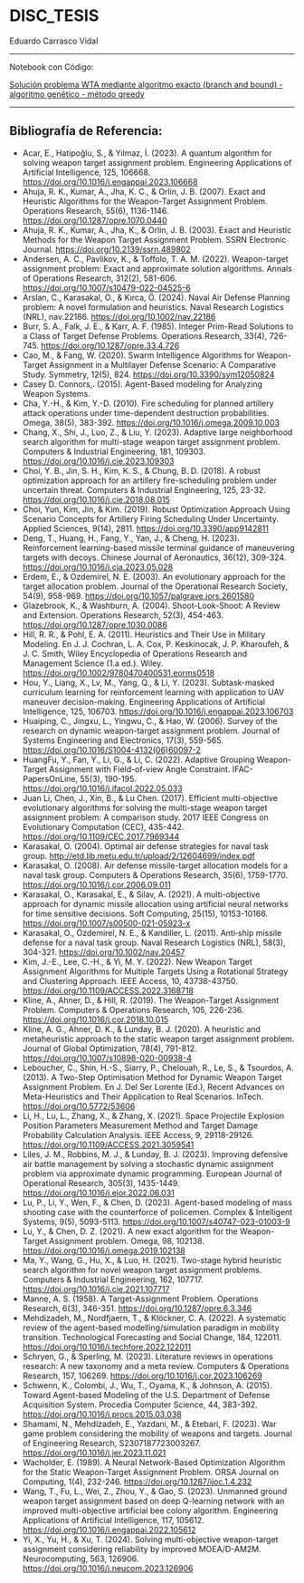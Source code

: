 # DISC_TESIS

Eduardo Carrasco Vidal
_____
Notebook con Código:

[Solución problema WTA mediante algoritmo exacto (branch and bound) - algoritmo genético - método greedy](https://github.com/educarrascov/DISC_TESIS/blob/main/20241124%20WTA_Basic.ipynb)

_____
## Bibliografía de Referencia:
-	Acar, E., Hatipoğlu, S., & Yılmaz, İ. (2023). A quantum algorithm for solving weapon target assignment problem. Engineering Applications of Artificial Intelligence, 125, 106668. https://doi.org/10.1016/j.engappai.2023.106668
-	Ahuja, R. K., Kumar, A., Jha, K. C., & Orlin, J. B. (2007). Exact and Heuristic Algorithms for the Weapon-Target Assignment Problem. Operations Research, 55(6), 1136-1146. https://doi.org/10.1287/opre.1070.0440
-	Ahuja, R. K., Kumar, A., Jha, K., & Orlin, J. B. (2003). Exact and Heuristic Methods for the Weapon Target Assignment Problem. SSRN Electronic Journal. https://doi.org/10.2139/ssrn.489802
-	Andersen, A. C., Pavlikov, K., & Toffolo, T. A. M. (2022). Weapon-target assignment problem: Exact and approximate solution algorithms. Annals of Operations Research, 312(2), 581-606. https://doi.org/10.1007/s10479-022-04525-6
-	Arslan, C., Karasakal, O., & Kırca, Ö. (2024). Naval Air Defense Planning problem: A novel formulation and heuristics. Naval Research Logistics (NRL), nav.22186. https://doi.org/10.1002/nav.22186
-	Burr, S. A., Falk, J. E., & Karr, A. F. (1985). Integer Prim-Read Solutions to a Class of Target Defense Problems. Operations Research, 33(4), 726-745. https://doi.org/10.1287/opre.33.4.726
-	Cao, M., & Fang, W. (2020). Swarm Intelligence Algorithms for Weapon-Target Assignment in a Multilayer Defense Scenario: A Comparative Study. Symmetry, 12(5), 824. https://doi.org/10.3390/sym12050824
-	Casey D. Connors,. (2015). Agent-Based modeling for Analyzing Weapon Systems.
-	Cha, Y.-H., & Kim, Y.-D. (2010). Fire scheduling for planned artillery attack operations under time-dependent destruction probabilities. Omega, 38(5), 383-392. https://doi.org/10.1016/j.omega.2009.10.003
-	Chang, X., Shi, J., Luo, Z., & Liu, Y. (2023). Adaptive large neighborhood search algorithm for multi-stage weapon target assignment problem. Computers & Industrial Engineering, 181, 109303. https://doi.org/10.1016/j.cie.2023.109303
-	Choi, Y. B., Jin, S. H., Kim, K. S., & Chung, B. D. (2018). A robust optimization approach for an artillery fire-scheduling problem under uncertain threat. Computers & Industrial Engineering, 125, 23-32. https://doi.org/10.1016/j.cie.2018.08.015
-	Choi, Yun, Kim, Jin, & Kim. (2019). Robust Optimization Approach Using Scenario Concepts for Artillery Firing Scheduling Under Uncertainty. Applied Sciences, 9(14), 2811. https://doi.org/10.3390/app9142811
-	Deng, T., Huang, H., Fang, Y., Yan, J., & Cheng, H. (2023). Reinforcement learning-based missile terminal guidance of maneuvering targets with decoys. Chinese Journal of Aeronautics, 36(12), 309-324. https://doi.org/10.1016/j.cja.2023.05.028
-	Erdem, E., & Ozdemirel, N. E. (2003). An evolutionary approach for the target allocation problem. Journal of the Operational Research Society, 54(9), 958-969. https://doi.org/10.1057/palgrave.jors.2601580
-	Glazebrook, K., & Washburn, A. (2004). Shoot-Look-Shoot: A Review and Extension. Operations Research, 52(3), 454-463. https://doi.org/10.1287/opre.1030.0086
-	Hill, R. R., & Pohl, E. A. (2011). Heuristics and Their Use in Military Modeling. En J. J. Cochran, L. A. Cox, P. Keskinocak, J. P. Kharoufeh, & J. C. Smith, Wiley Encyclopedia of Operations Research and Management Science (1.a ed.). Wiley. https://doi.org/10.1002/9780470400531.eorms0518
-	Hou, Y., Liang, X., Lv, M., Yang, Q., & Li, Y. (2023). Subtask-masked curriculum learning for reinforcement learning with application to UAV maneuver decision-making. Engineering Applications of Artificial Intelligence, 125, 106703. https://doi.org/10.1016/j.engappai.2023.106703
-	Huaiping, C., Jingxu, L., Yingwu, C., & Hao, W. (2006). Survey of the research on dynamic weapon-target assignment problem. Journal of Systems Engineering and Electronics, 17(3), 559-565. https://doi.org/10.1016/S1004-4132(06)60097-2
-	HuangFu, Y., Fan, Y., Li, G., & Li, C. (2022). Adaptive Grouping Weapon-Target Assignment with Field-of-view Angle Constraint. IFAC-PapersOnLine, 55(3), 190-195. https://doi.org/10.1016/j.ifacol.2022.05.033
-	Juan Li, Chen, J., Xin, B., & Lu Chen. (2017). Efficient multi-objective evolutionary algorithms for solving the multi-stage weapon target assignment problem: A comparison study. 2017 IEEE Congress on Evolutionary Computation (CEC), 435-442. https://doi.org/10.1109/CEC.2017.7969344
-	Karasakal, O. (2004). Optimal air defense strategies for naval task group. http://etd.lib.metu.edu.tr/upload/2/12604699/index.pdf
-	Karasakal, O. (2008). Air defense missile-target allocation models for a naval task group. Computers & Operations Research, 35(6), 1759-1770. https://doi.org/10.1016/j.cor.2006.09.011
-	Karasakal, O., Karasakal, E., & Silav, A. (2021). A multi-objective approach for dynamic missile allocation using artificial neural networks for time sensitive decisions. Soft Computing, 25(15), 10153-10166. https://doi.org/10.1007/s00500-021-05923-x
-	Karasakal, O., Özdemirel, N. E., & Kandiller, L. (2011). Anti‐ship missile defense for a naval task group. Naval Research Logistics (NRL), 58(3), 304-321. https://doi.org/10.1002/nav.20457
-	Kim, J.-E., Lee, C.-H., & Yi, M. Y. (2022). New Weapon Target Assignment Algorithms for Multiple Targets Using a Rotational Strategy and Clustering Approach. IEEE Access, 10, 43738-43750. https://doi.org/10.1109/ACCESS.2022.3168718
-	Kline, A., Ahner, D., & Hill, R. (2019). The Weapon-Target Assignment Problem. Computers & Operations Research, 105, 226-236. https://doi.org/10.1016/j.cor.2018.10.015
-	Kline, A. G., Ahner, D. K., & Lunday, B. J. (2020). A heuristic and metaheuristic approach to the static weapon target assignment problem. Journal of Global Optimization, 78(4), 791-812. https://doi.org/10.1007/s10898-020-00938-4
-	Leboucher, C., Shin, H.-S., Siarry, P., Chelouah, R., Le, S., & Tsourdos, A. (2013). A Two-Step Optimisation Method for Dynamic Weapon Target Assignment Problem. En J. Del Ser Lorente (Ed.), Recent Advances on Meta-Heuristics and Their Application to Real Scenarios. InTech. https://doi.org/10.5772/53606
-	Li, H., Lu, L., Zhang, X., & Zhang, X. (2021). Space Projectile Explosion Position Parameters Measurement Method and Target Damage Probability Calculation Analysis. IEEE Access, 9, 29118-29126. https://doi.org/10.1109/ACCESS.2021.3059541
-	Liles, J. M., Robbins, M. J., & Lunday, B. J. (2023). Improving defensive air battle management by solving a stochastic dynamic assignment problem via approximate dynamic programming. European Journal of Operational Research, 305(3), 1435-1449. https://doi.org/10.1016/j.ejor.2022.06.031
-	Lu, P., Li, Y., Wen, F., & Chen, D. (2023). Agent-based modeling of mass shooting case with the counterforce of policemen. Complex & Intelligent Systems, 9(5), 5093-5113. https://doi.org/10.1007/s40747-023-01003-9
-	Lu, Y., & Chen, D. Z. (2021). A new exact algorithm for the Weapon-Target Assignment problem. Omega, 98, 102138. https://doi.org/10.1016/j.omega.2019.102138
-	Ma, Y., Wang, G., Hu, X., & Luo, H. (2021). Two-stage hybrid heuristic search algorithm for novel weapon target assignment problems. Computers & Industrial Engineering, 162, 107717. https://doi.org/10.1016/j.cie.2021.107717
-	Manne, A. S. (1958). A Target-Assignment Problem. Operations Research, 6(3), 346-351. https://doi.org/10.1287/opre.6.3.346
-	Mehdizadeh, M., Nordfjaern, T., & Klöckner, C. A. (2022). A systematic review of the agent-based modelling/simulation paradigm in mobility transition. Technological Forecasting and Social Change, 184, 122011. https://doi.org/10.1016/j.techfore.2022.122011
-	Schryen, G., & Sperling, M. (2023). Literature reviews in operations research: A new taxonomy and a meta review. Computers & Operations Research, 157, 106269. https://doi.org/10.1016/j.cor.2023.106269
-	Schwenn, K., Colombi, J., Wu, T., Oyama, K., & Johnson, A. (2015). Toward Agent-based Modeling of the U.S. Department of Defense Acquisition System. Procedia Computer Science, 44, 383-392. https://doi.org/10.1016/j.procs.2015.03.038
-	Shamami, N., Mehdizadeh, E., Yazdani, M., & Etebari, F. (2023). War game problem considering the mobility of weapons and targets. Journal of Engineering Research, S2307187723003267. https://doi.org/10.1016/j.jer.2023.11.021
-	Wacholder, E. (1989). A Neural Network-Based Optimization Algorithm for the Static Weapon-Target Assignment Problem. ORSA Journal on Computing, 1(4), 232-246. https://doi.org/10.1287/ijoc.1.4.232
-	Wang, T., Fu, L., Wei, Z., Zhou, Y., & Gao, S. (2023). Unmanned ground weapon target assignment based on deep Q-learning network with an improved multi-objective artificial bee colony algorithm. Engineering Applications of Artificial Intelligence, 117, 105612. https://doi.org/10.1016/j.engappai.2022.105612
-	Yi, X., Yu, H., & Xu, T. (2024). Solving multi-objective weapon-target assignment considering reliability by improved MOEA/D-AM2M. Neurocomputing, 563, 126906. https://doi.org/10.1016/j.neucom.2023.126906
